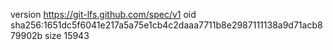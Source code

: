 version https://git-lfs.github.com/spec/v1
oid sha256:1651dc5f6041e217a5a75e1cb4c2daaa7711b8e2987111138a9d71acb879902b
size 15943
